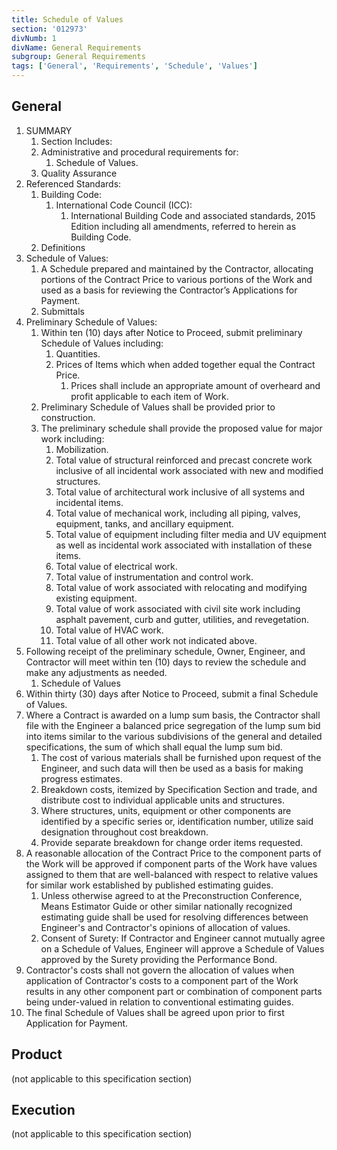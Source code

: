 ```yaml
---
title: Schedule of Values
section: '012973'
divNumb: 1
divName: General Requirements
subgroup: General Requirements
tags: ['General', 'Requirements', 'Schedule', 'Values']
---
```


## General

1. SUMMARY
   1. Section Includes:
	1. Administrative and procedural requirements for:
		1. Schedule of Values.
	2. Quality Assurance
2. Referenced Standards:
	1. Building Code:
		1. International Code Council (ICC):
			1. International Building Code and associated standards, 2015 Edition including all amendments, referred to herein as Building Code.
	2. Definitions
3. Schedule of Values:
      1. A Schedule prepared and maintained by the Contractor, allocating portions of the Contract Price to various portions of the Work and used as a basis for reviewing the Contractor’s Applications for Payment. 
	1. Submittals
4. Preliminary Schedule of Values:
	1. Within ten (10) days after Notice to Proceed, submit preliminary Schedule of Values including:
		1. Quantities.
		2. Prices of Items which when added together equal the Contract Price. 
			1. Prices shall include an appropriate amount of overheard and profit applicable to each item of Work.
	2. Preliminary Schedule of Values shall be provided prior to construction. 
	3. The preliminary schedule shall provide the proposed value for major work including:
		1. Mobilization.
		2. Total value of structural reinforced and precast concrete work inclusive of all incidental work associated with new and modified structures. 
		3. Total value of architectural work inclusive of all systems and incidental items. 
		4. Total value of mechanical work, including all piping, valves, equipment, tanks, and ancillary equipment.
		5. Total value of equipment including filter media and UV equipment as well as incidental work associated with installation of these items. 
		6. Total value of electrical work. 
		7. Total value of instrumentation and control work.
		8. Total value of work associated with relocating and modifying existing equipment.
		9. Total value of work associated with civil site work including asphalt pavement, curb and gutter, utilities, and revegetation. 
		10. Total value of HVAC work.
		11. Total value of all other work not indicated above.
5. Following receipt of the preliminary schedule, Owner, Engineer, and Contractor will meet within ten (10) days to review the schedule and make any adjustments as needed. 
	1. Schedule of Values
6. Within thirty (30) days after Notice to Proceed, submit a final Schedule of Values.
7. Where a Contract is awarded on a lump sum basis, the Contractor shall file with the Engineer a balanced price segregation of the lump sum bid into items similar to the various subdivisions of the general and detailed specifications, the sum of which shall equal the lump sum bid.
	1. The cost of various materials shall be furnished upon request of the Engineer, and such data will then be used as a basis for making progress estimates.
	2. Breakdown costs, itemized by Specification Section and trade, and distribute cost to individual applicable units and structures.
	3. Where structures, units, equipment or other components are identified by a specific series or, identification number, utilize said designation throughout cost breakdown.
	4. Provide separate breakdown for change order items requested.
8. A reasonable allocation of the Contract Price to the component parts of the Work will be approved if component parts of the Work have values assigned to them that are well-balanced with respect to relative values for similar work established by published estimating guides.
	1. Unless otherwise agreed to at the Preconstruction Conference, Means Estimator Guide or other similar nationally recognized estimating guide shall be used for resolving differences between Engineer's and Contractor's opinions of allocation of values.
	2. Consent of Surety: If Contractor and Engineer cannot mutually agree on a Schedule of Values, Engineer will approve a Schedule of Values approved by the Surety providing the Performance Bond.
9. Contractor's costs shall not govern the allocation of values when application of Contractor's costs to a component part of the Work results in any other component part or combination of component parts being under-valued in relation to conventional estimating guides.
10. The final Schedule of Values shall be agreed upon prior to first Application for Payment.
## Product

(not applicable to this specification section)

## Execution

(not applicable to this specification section)
